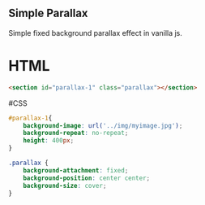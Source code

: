 ## Simple Parallax

Simple fixed background parallax effect in vanilla js.

# HTML
```html
<section id="parallax-1" class="parallax"></section>
```
#CSS
```css
#parallax-1{
    background-image: url('../img/myimage.jpg');
    background-repeat: no-repeat;
    height: 400px;
}

.parallax {
    background-attachment: fixed;
    background-position: center center;
    background-size: cover;
}
```
